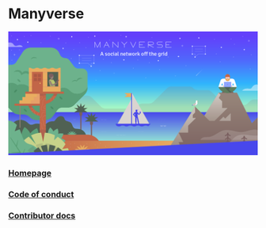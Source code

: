 # Manyverse

![Manyverse banner](./banner.png)

### [Homepage](https://manyver.se)
### [Code of conduct](./code-of-conduct.md)
### [Contributor docs](./CONTRIBUTING.md)
